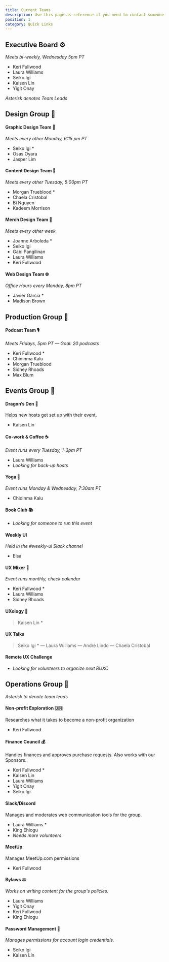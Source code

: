 ```yaml
---
title: Current Teams
description: Use this page as reference if you need to contact someone on a team.
position: 1
category: Quick Links
---
```

## Executive Board ⚙️

*Meets bi-weekly, Wednesday 5pm PT*

* Keri Fullwood
* Laura Williams
* Seiko Igi
* Kaisen Lin
* Yigit Onay

*Asterisk denotes Team Leads*

## Design Group 📣

#### Graphic Design Team 🎨

*Meets every other Monday, 6:15 pm PT*
* Seiko Igi * 
* Osas Oyara 
* Jasper Lim

#### Content Design Team 📰

*Meets every other Tuesday, 5:00pm PT*
* Morgan Trueblood * 
* Chaela Cristobal 
* Bi Nguyen 
* Kadeem Morrison

#### Merch Design Team 👕

*Meets every other week*
* Joanne Arboleda * 
* Seiko Igi 
* Gabi Pangilinan 
* Laura Williams 
* Keri Fullwood

#### Web Design Team 🌐

*Office Hours every Monday, 8pm PT*
* Javier Garcia * 
* Madison Brown

## Production Group 🎥

#### Podcast Team 🎙️

*Meets Fridays, 5pm PT — Goal: 20 podcasts*
* Keri Fullwood * 
* Chidinma Kalu 
* Morgan Trueblood 
* Sidney Rhoads 
* Max Blum

## Events Group 🎉

#### Dragon’s Den 🐲
Helps new hosts get set up with their event.

* Kaisen Lin

#### Co-work & Coffee ☕

*Event runs every Tuesday, 1-3pm PT*

* Laura Williams 
* *Looking for back-up hosts*

#### Yoga 🧘

*Event runs Monday & Wednesday, 7:30am PT*
* Chidinma Kalu 

#### Book Club 📚

* *Looking for someone to run this event*

#### Weekly UI

*Held in the #weekly-ui Slack channel*

* Elsa

#### UX Mixer 🎉

*Event runs monthly, check calendar*

* Keri Fullwood *
* Laura Williams
* Sidney Rhoads

#### UXology 🧪

> Kaisen Lin *

#### UX Talks

> Seiko Igi * — Laura Williams — Andre Lindo — Chaela Cristobal

#### Remote UX Challenge

* *Looking for volunteers to organize next RUXC*

## Operations Group 🔧

*Asterisk to denote team leads*

#### Non-profit Exploration 🇺🇳
Researches what it takes to become a non-profit organization

* Keri Fullwood

#### Finance Council 💰
Handles finances and approves purchase requests. Also works with our Sponsors.

* Keri Fullwood * 
* Kaisen Lin 
* Laura Williams 
* Yigit Onay 
* Seiko Igi

#### Slack/Discord
Manages and moderates web communication tools for the group.

* Laura Williams *
* King Ehiogu
* *Needs more volunteers*

#### MeetUp
Manages MeetUp.com permissions

* Keri Fullwood

#### Bylaws ⚖️

*Works on writing content for the group's policies.*

* Laura Williams 
* Yigit Onay 
* Keri Fullwood 
* King Ehiogu

#### Password Management 🔑

*Manages permissions for account login credentials.*

* Seiko Igi 
* Kaisen Lin